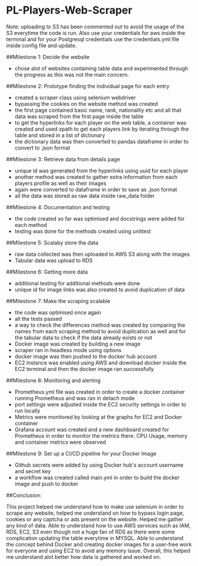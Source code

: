 # PL-Players-Web-Scraper
Note: uploading to S3 has been commented out to avoid the usage of the S3 everytime the code is   run. Also use your credentials for aws inside the terminal and for your Postgresql credentials use the credentials.yml file inside config file and update.


##Milestone 1: Decide the website

- chose alot of websites containing table data and experimented through the progress as this was not the main concern.

##Milestone 2: Prototype finding the individual page for each entry

- created a scraper class using selenium webdriver
- bypassing the cookies on the website method was created
- the first page contained basic name,  rank, nationality etc and all that data was scraped from the first page inside the table
- to get the hyperlinks for each player on the web table, a container was created and used xpath to get each players link by iterating through the table and stored in a list of dictionary
- the dictionary data was then converted to pandas dataframe in order to convert to .json format

##Milestone 3: Retrieve data from details page
- unique id was generated from the hyperlinks using uuid for each player
- another method was created to gather extra information from each players profile as well as their images
- again were converted to dataframe in order to save as .json format
- all the data was stored as raw data inside raw_data folder

##Milestone 4: Documentation and testing
- the code created so far was optimised and docstrings were added for each method
- testing was done for the methods created using unittest 

##Milestone 5: Scalaby store the data
- raw data collected was then uploaded to AWS S3 along with the images
- Tabular data was upload to RDS

##Milestone 6: Getting more data
- additional testing for additional methods were done
- unique id for image links was also created to avoid duplication of data

##Milestone 7: Make the scraping scalable
- the code was optimised once again
- all the tests passed
- a way to check the differences method was created by comparing the names from each scraping method to avoid duplication as well and for the tabular data to check if the data already exists or not
- Docker image was created by building a new image
- scraper ran in headless mode using options
- docker image was then pushed to the docker hub account
- EC2 instance was enabled using AWS and download docker inside the EC2 terminal and then the docker image ran successfully

##Milestone 8: Monitoring and alerting
- Prometheus.yml file was created in order to create a docker container running Prometheus and was ran in detach mode
- port settings were adjusted inside the EC2 security settings in order to run locally
- Metrics were monitored by looking at the graphs for EC2 and Docker container
- Grafana account was created and a new dashboard created for Prometheus in order to monitor 
the metrics there. CPU Usage, memory and container metrics were observed 


##Milestone 9: Set up a CI/CD pipeline for your Docker Image
- Github secrets were added by using Docker hub's account username and secret key
- a workflow was created called main.yml in order to build the docker image and push to docker

##Conclusion:

This project helped me understand how to make use selenium in order to scrape any website, helped me understand on how to bypass login page, cookies or any captcha or ads present on the website. Helped me gather any kind of data. 
Able to understand how to use AWS services such as IAM, RDS, EC2, S3 even though not a huge fan of RDS as there were some complication updating the table everytime in MYSQL.
Able to understand the concept behind Docker and creating docker images for a user-free work for everyone and using EC2 to avoid any memory issue.
Overall, this helped me understand alot better how data is gathered and worked on.
